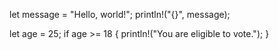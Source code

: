 let message = "Hello, world!";
println!("{}", message);

let age = 25;
if age >= 18 {
  println!("You are eligible to vote.");
}
